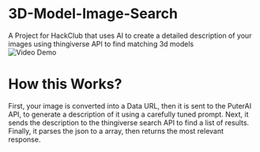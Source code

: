 # 3D-Model-Image-Search
A Project for HackClub that uses AI to create a detailed description of your images using thingiverse API to find matching 3d models <br>
![Video Demo](https://cloud-j2ki5j0y1-hack-club-bot.vercel.app/0demo.gif)
# How this Works?
First, your image is converted into a Data URL, then it is sent to the PuterAI API, to generate a description of it using a carefully tuned prompt.
Next, it sends the description to the thingiverse search API to find a list of results.
Finally, it parses the json to a array, then returns the most relevant response.

